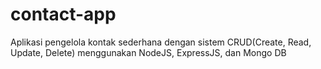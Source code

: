 # contact-app
Aplikasi pengelola kontak sederhana dengan sistem CRUD(Create, Read, Update, Delete) menggunakan NodeJS, ExpressJS, dan Mongo DB
